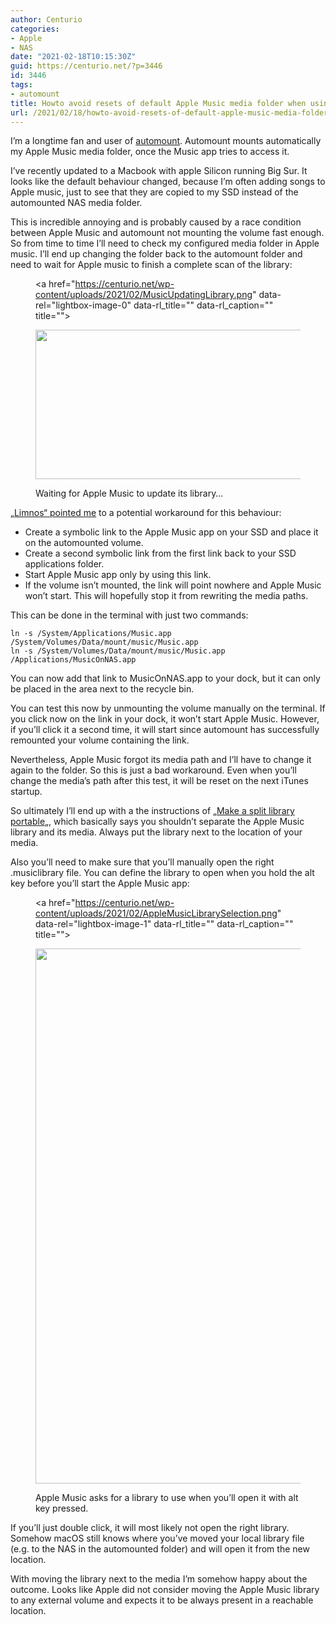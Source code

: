 ```yaml
---
author: Centurio
categories:
- Apple
- NAS
date: "2021-02-18T10:15:30Z"
guid: https://centurio.net/?p=3446
id: 3446
tags:
- automount
title: Howto avoid resets of default Apple Music media folder when using a NAS
url: /2021/02/18/howto-avoid-resets-of-default-apple-music-media-folder-when-using-a-nas/
---
```

I&#8217;m a longtime fan and user of [automount](https://centurio.net/2016/03/16/automount-network-shares-on-mac-os-for-use-in-itunes/). Automount mounts automatically my Apple Music media folder, once the Music app tries to access it.

I&#8217;ve recently updated to a Macbook with apple Silicon running Big Sur. It looks like the default behaviour changed, because I&#8217;m often adding songs to Apple music, just to see that they are copied to my SSD instead of the automounted NAS media folder.

This is incredible annoying and is probably caused by a race condition between Apple Music and automount not mounting the volume fast enough. So from time to time I&#8217;ll need to check my configured media folder in Apple music. I&#8217;ll end up changing the folder back to the automount folder and need to wait for Apple music to finish a complete scan of the library:<figure class="wp-block-image size-large"><a href="https://centurio.net/wp-content/uploads/2021/02/MusicUpdatingLibrary.png" data-rel="lightbox-image-0" data-rl\_title="" data-rl\_caption="" title="">

<img loading="lazy" width="452" height="239" src="https://centurio.net/wp-content/uploads/2021/02/MusicUpdatingLibrary.png" alt="" class="wp-image-3447" srcset="https://centurio.net/wp-content/uploads/2021/02/MusicUpdatingLibrary.png 452w, https://centurio.net/wp-content/uploads/2021/02/MusicUpdatingLibrary-300x159.png 300w" sizes="(max-width: 452px) 100vw, 452px" /> </a><figcaption>Waiting for Apple Music to update its library&#8230;</figcaption></figure> 

[&#8222;Limnos&#8220; pointed me](https://discussions.apple.com/thread/252216475) to a potential workaround for this behaviour:

  * Create a symbolic link to the Apple Music app on your SSD and place it on the automounted volume.
  * Create a second symbolic link from the first link back to your SSD applications folder.
  * Start Apple Music app only by using this link.
  * If the volume isn&#8217;t mounted, the link will point nowhere and Apple Music won&#8217;t start. This will hopefully stop it from rewriting the media paths.

This can be done in the terminal with just two commands:

```
ln -s /System/Applications/Music.app /System/Volumes/Data/mount/music/Music.app
ln -s /System/Volumes/Data/mount/music/Music.app /Applications/MusicOnNAS.app
```

You can now add that link to MusicOnNAS.app to your dock, but it can only be placed in the area next to the recycle bin.

You can test this now by unmounting the volume manually on the terminal. If you click now on the link in your dock, it won&#8217;t start Apple Music. However, if you&#8217;ll click it a second time, it will start since automount has successfully remounted your volume containing the link.

Nevertheless, Apple Music forgot its media path and I&#8217;ll have to change it again to the folder. So this is just a bad workaround. Even when you&#8217;ll change the media&#8217;s path after this test, it will be reset on the next iTunes startup.

So ultimately I&#8217;ll end up with a the instructions of &#8222;[Make a split library portable](https://discussions.apple.com/docs/DOC-7392)&#8222;, which basically says you shouldn&#8217;t separate the Apple Music library and its media. Always put the library next to the location of your media.

Also you&#8217;ll need to make sure that you&#8217;ll manually open the right .musiclibrary file. You can define the library to open when you hold the alt key before you&#8217;ll start the Apple Music app:<figure class="wp-block-image size-large"><a href="https://centurio.net/wp-content/uploads/2021/02/AppleMusicLibrarySelection.png" data-rel="lightbox-image-1" data-rl\_title="" data-rl\_caption="" title="">

<img loading="lazy" width="744" height="856" src="https://centurio.net/wp-content/uploads/2021/02/AppleMusicLibrarySelection.png" alt="" class="wp-image-3448" srcset="https://centurio.net/wp-content/uploads/2021/02/AppleMusicLibrarySelection.png 744w, https://centurio.net/wp-content/uploads/2021/02/AppleMusicLibrarySelection-261x300.png 261w" sizes="(max-width: 744px) 100vw, 744px" /> </a><figcaption>Apple Music asks for a library to use when you&#8217;ll open it with alt key pressed.</figcaption></figure> 

If you&#8217;ll just double click, it will most likely not open the right library. Somehow macOS still knows where you&#8217;ve moved your local library file (e.g. to the NAS in the automounted folder) and will open it from the new location.

With moving the library next to the media I&#8217;m somehow happy about the outcome. Looks like Apple did not consider moving the Apple Music library to any external volume and expects it to be always present in a reachable location.
